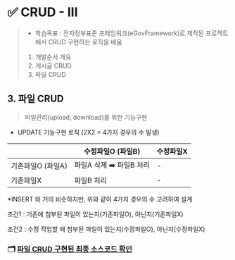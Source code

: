 # ✅ CRUD - III

> - 학습목표 : 전자정부표준 프레임워크(eGovFramework)로 제작된 프로젝트에서 CRUD 구현하는 로직을 배움
>
> 1. 개발순서 개요
> 2. 게시글 CRUD
> 3. 파일 CRUD





## 3. 파일 CRUD

> 파일관리(upload, download)를 위한 기능구현



- UPDATE 기능구현 로직 (2X2 = 4가지 경우의 수 발생)

|                   | 수정파일O (파일B)       | 수정파일X |
| ----------------- | ----------------------- | --------- |
| 기존파일O (파일A) | 파일A 삭제 ➡️ 파일B 처리 | -         |
| 기존파일X         | 파일B 처리              | -         |

*INSERT 와 거의 비슷하지만, 위와 같이 4가지 경우의 수 고려하여 설계

조건1 : 기존에 첨부된 파일이 있는지(기존파일O), 아닌지(기존파일X)

조건2 : 수정 작업할 때 첨부된 파일이 있는지(수정파일O), 아닌지(수정파일X)









### 🗂️ [파일 CRUD 구현된 최종 소스코드 확인]()



